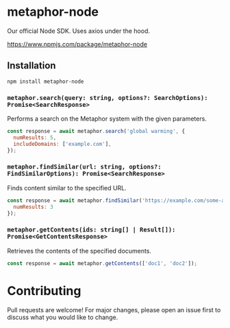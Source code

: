 # metaphor-node

Our official Node SDK. Uses axios under the hood.

https://www.npmjs.com/package/metaphor-node

## Installation
```
npm install metaphor-node
```

### `metaphor.search(query: string, options?: SearchOptions): Promise<SearchResponse>`
Performs a search on the Metaphor system with the given parameters.

```javascript
const response = await metaphor.search('global warming', {
  numResults: 5,
  includeDomains: ['example.com'],
});
```

### `metaphor.findSimilar(url: string, options?: FindSimilarOptions): Promise<SearchResponse>`
Finds content similar to the specified URL.

```javascript
const response = await metaphor.findSimilar('https://example.com/some-article', {
  numResults: 3
});
```

### `metaphor.getContents(ids: string[] | Result[]): Promise<GetContentsResponse>`
Retrieves the contents of the specified documents.

```javascript
const response = await metaphor.getContents(['doc1', 'doc2']);
```

# Contributing
Pull requests are welcome! For major changes, please open an issue first to discuss what you would like to change.
